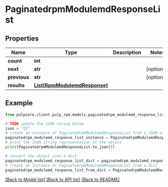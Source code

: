# PaginatedrpmModulemdResponseList


## Properties

Name | Type | Description | Notes
------------ | ------------- | ------------- | -------------
**count** | **int** |  | 
**next** | **str** |  | [optional] 
**previous** | **str** |  | [optional] 
**results** | [**List[RpmModulemdResponse]**](RpmModulemdResponse.md) |  | 

## Example

```python
from pulpcore.client.pulp_rpm.models.paginatedrpm_modulemd_response_list import PaginatedrpmModulemdResponseList

# TODO update the JSON string below
json = "{}"
# create an instance of PaginatedrpmModulemdResponseList from a JSON string
paginatedrpm_modulemd_response_list_instance = PaginatedrpmModulemdResponseList.from_json(json)
# print the JSON string representation of the object
print(PaginatedrpmModulemdResponseList.to_json())

# convert the object into a dict
paginatedrpm_modulemd_response_list_dict = paginatedrpm_modulemd_response_list_instance.to_dict()
# create an instance of PaginatedrpmModulemdResponseList from a dict
paginatedrpm_modulemd_response_list_from_dict = PaginatedrpmModulemdResponseList.from_dict(paginatedrpm_modulemd_response_list_dict)
```
[[Back to Model list]](../README.md#documentation-for-models) [[Back to API list]](../README.md#documentation-for-api-endpoints) [[Back to README]](../README.md)


